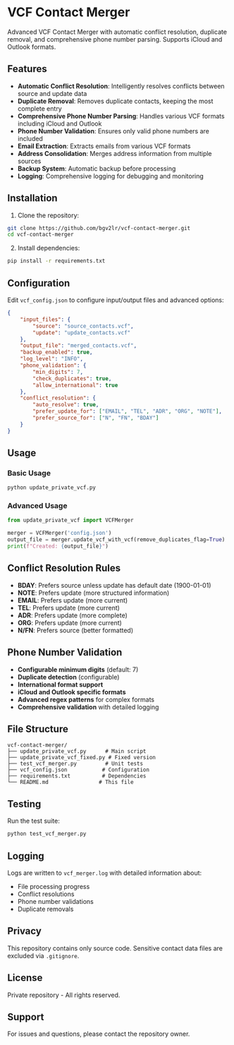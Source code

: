 # VCF Contact Merger

Advanced VCF Contact Merger with automatic conflict resolution, duplicate removal, and comprehensive phone number parsing. Supports iCloud and Outlook formats.

## Features

- **Automatic Conflict Resolution**: Intelligently resolves conflicts between source and update data
- **Duplicate Removal**: Removes duplicate contacts, keeping the most complete entry
- **Comprehensive Phone Number Parsing**: Handles various VCF formats including iCloud and Outlook
- **Phone Number Validation**: Ensures only valid phone numbers are included
- **Email Extraction**: Extracts emails from various VCF formats
- **Address Consolidation**: Merges address information from multiple sources
- **Backup System**: Automatic backup before processing
- **Logging**: Comprehensive logging for debugging and monitoring

## Installation

1. Clone the repository:
```bash
git clone https://github.com/bgv2lr/vcf-contact-merger.git
cd vcf-contact-merger
```

2. Install dependencies:
```bash
pip install -r requirements.txt
```

## Configuration

Edit `vcf_config.json` to configure input/output files and advanced options:

```json
{
    "input_files": {
        "source": "source_contacts.vcf",
        "update": "update_contacts.vcf"
    },
    "output_file": "merged_contacts.vcf",
    "backup_enabled": true,
    "log_level": "INFO",
    "phone_validation": {
        "min_digits": 7,
        "check_duplicates": true,
        "allow_international": true
    },
    "conflict_resolution": {
        "auto_resolve": true,
        "prefer_update_for": ["EMAIL", "TEL", "ADR", "ORG", "NOTE"],
        "prefer_source_for": ["N", "FN", "BDAY"]
    }
}
```

## Usage

### Basic Usage
```bash
python update_private_vcf.py
```

### Advanced Usage
```python
from update_private_vcf import VCFMerger

merger = VCFMerger('config.json')
output_file = merger.update_vcf_with_vcf(remove_duplicates_flag=True)
print(f"Created: {output_file}")
```

## Conflict Resolution Rules

- **BDAY**: Prefers source unless update has default date (1900-01-01)
- **NOTE**: Prefers update (more structured information)
- **EMAIL**: Prefers update (more current)
- **TEL**: Prefers update (more current)
- **ADR**: Prefers update (more complete)
- **ORG**: Prefers update (more current)
- **N/FN**: Prefers source (better formatted)

## Phone Number Validation

- **Configurable minimum digits** (default: 7)
- **Duplicate detection** (configurable)
- **International format support**
- **iCloud and Outlook specific formats**
- **Advanced regex patterns** for complex formats
- **Comprehensive validation** with detailed logging

## File Structure

```
vcf-contact-merger/
├── update_private_vcf.py      # Main script
├── update_private_vcf_fixed.py # Fixed version
├── test_vcf_merger.py         # Unit tests
├── vcf_config.json           # Configuration
├── requirements.txt          # Dependencies
└── README.md                # This file
```

## Testing

Run the test suite:
```bash
python test_vcf_merger.py
```

## Logging

Logs are written to `vcf_merger.log` with detailed information about:
- File processing progress
- Conflict resolutions
- Phone number validations
- Duplicate removals

## Privacy

This repository contains only source code. Sensitive contact data files are excluded via `.gitignore`.

## License

Private repository - All rights reserved.

## Support

For issues and questions, please contact the repository owner.
